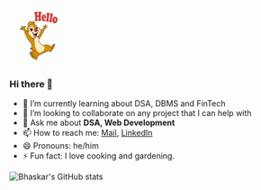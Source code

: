 <img src="https://github.com/guptabhaskar/guptabhaskar/blob/master/Hello.gif" width="100" height="100" />

### Hi there 👋
- 🌱 I’m currently learning about DSA, DBMS and FinTech
- 👯 I’m looking to collaborate on any project that I can help with 
- 💬 Ask me about **DSA, Web Development** 
- 📫 How to reach me: [Mail](mailto:bhaskar19237@iiitd.ac.in), [LinkedIn](https://www.linkedin.com/in/gupta-bhaskar)
- 😄 Pronouns: he/him
- ⚡ Fun fact: I love cooking and gardening.

![Bhaskar's GitHub stats](https://github-readme-stats.vercel.app/api?username=guptabhaskar&show_icons=true&theme=radical)

